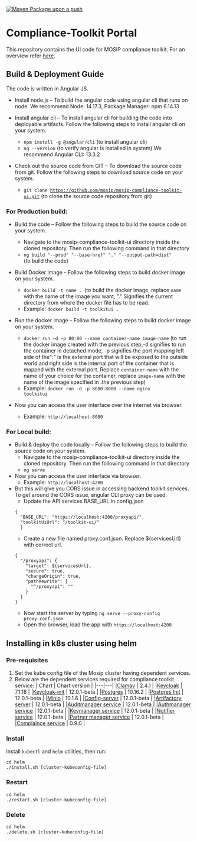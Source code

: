 [![Maven Package upon a push](https://github.com/mosip/mosip-compliance-toolkit-ui/actions/workflows/push_trigger.yml/badge.svg?branch=develop)](https://github.com/mosip/mosip-compliance-toolkit-ui/actions/workflows/push_trigger.yml)

# Compliance-Toolkit Portal

This repository contains the UI code for MOSIP compliance toolkit. For an overview refer [here](https://docs.mosip.io/1.2.0/modules). 

## Build &amp; Deployment Guide

The code is written in Angular JS. 
  
- Install node.js – To build the angular code using angular cli that runs on node. 
  We recommend Node: 14.17.3, Package Manager: npm 6.14.13
  
- Install angular cli – To install angular cli for building the code into deployable artifacts. Follow the following steps to install angular cli on your system.
  - <code>npm install -g @angular/cli</code> (to install angular cli)
  - <code>ng --version</code> (to verify angular is installed in system)
  We recommend Angular CLI: 13.3.2
  
- Check out the source code from GIT – To download the source code from git. Follow the following steps to download source code on your system.
  - <code>git clone https://github.com/mosip/mosip-compliance-toolkit-ui.git</code> (to clone the source code repository from git)

### For Production build:

- Build the code – Follow the following steps to build the source code on your system.
  - Navigate to the mosip-compliance-toolkit-ui directory inside the cloned repository. Then run the following command in that directory
  - <code>ng build "--prod" "--base-href" "." "--output-path=dist" </code>(to build the code)

- Build Docker Image – Follow the following steps to build docker image on your system.
  - <code>docker build -t name . </code>(to build the docker image, replace <code>name</code> with the name of the image you want, &quot;.&quot; Signifies the current directory from where the docker file has to be read.
  - Example: <code>docker build -t toolkitui .</code>
- Run the docker image – Follow the following steps to build docker image on your system.
  - <code>docker run –d –p 80:80 --name container-name image-name</code> (to run the docker image created with the previous step,-d signifies to run the container in detached mode, -p signifies the port mapping left side of the&quot;:&quot; is the external port that will be exposed to the outside world and right side is the internal port of the container that is mapped with the external port. Replace <code>container-name</code> with the name of your choice for the container, replace <code>image-name</code> with the name of the image specified in .the previous step)
  - Example: <code>docker run -d -p 8080:8080 --name nginx toolkitui</code>
- Now you can access the user interface over the internet via browser.
  - Example: <code>http://localhost:8080</code>
  
### For Local build:
- Build & deploy the code locally – Follow the following steps to build the source code on your system.
  - Navigate to the mosip-compliance-toolkit-ui directory inside the cloned repository. Then run the following command in that directory
  - <code>ng serve</code>
- Now you can access the user interface via browser.
  - Example: <code>http://localhost:4200</code>
- But this will give you CORS issue in accessing backend toolkit services. To get around the CORS issue, angular CLI proxy can be used.
  - Update the API services BASE_URL in config.json
  ```
  {  
	"BASE_URL": "https://localhost:4200/proxyapi/",    
	"toolkitUiUrl": "/toolkit-ui/"
	}
  ```
  - Create a new file named proxy.conf.json. Replace ${servicesUrl} with correct url.
  ```
  {
    "/proxyapi": {
      "target": ${servicesUrl},
      "secure": true,
      "changeOrigin": true,
      "pathRewrite": {
        "^/proxyapi": ""
      }
    }    
  }
  ```
  - Now start the server by typing <code>ng serve --proxy-config proxy.conf.json</code>
  - Open the browser, load the app with <code>https://localhost:4200</code>

## Installing in k8s cluster using helm
### Pre-requisites
1. Set the kube config file of the Mosip cluster having dependent services.
1. Below are the dependent services required for compliance toolkit service:
    | Chart | Chart version |
    |---|---|
    |[Clamav](https://github.com/mosip/mosip-infra/tree/v1.2.0.1-B1/deployment/v3/external/antivirus/clamav) | 2.4.1 |
    |[Keycloak](https://github.com/mosip/mosip-infra/tree/v1.2.0.1-B1/deployment/v3/external/iam) | 7.1.18 |
    |[Keycloak-init](https://github.com/mosip/mosip-infra/tree/v1.2.0.1-B1/deployment/v3/external/iam) | 12.0.1-beta |
    |[Postgres](https://github.com/mosip/mosip-infra/tree/v1.2.0.1-B1/deployment/v3/external/postgres) | 10.16.2 |
    |[Postgres Init](https://github.com/mosip/mosip-infra/tree/v1.2.0.1-B1/deployment/v3/external/postgres) | 12.0.1-beta |
    |[Minio](https://github.com/mosip/mosip-infra/tree/v1.2.0.1-B1/deployment/v3/external/object-store) | 10.1.6 |
    |[Config-server](https://github.com/mosip/mosip-infra/tree/v1.2.0.1-B1/deployment/v3/mosip/config-server) | 12.0.1-beta |
    |[Artifactory server](https://github.com/mosip/mosip-infra/tree/v1.2.0.1-B1/deployment/v3/mosip/artifactory) | 12.0.1-beta |
    |[Auditmanager service](https://github.com/mosip/mosip-infra/blob/v1.2.0.1-B1/deployment/v3/mosip/kernel/install.sh) | 12.0.1-beta |
    |[Authmanager service](https://github.com/mosip/mosip-infra/blob/v1.2.0.1-B1/deployment/v3/mosip/kernel/install.sh) | 12.0.1-beta |
    |[Keymanager service](https://github.com/mosip/mosip-infra/blob/v1.2.0.1-B1/deployment/v3/mosip/kernel/install.sh) | 12.0.1-beta |
    |[Notifier service](https://github.com/mosip/mosip-infra/blob/v1.2.0.1-B1/deployment/v3/mosip/kernel/install.sh) | 12.0.1-beta |
    |[Partner manager service](https://github.com/mosip/mosip-infra/blob/v1.2.0.1-B1/deployment/v3/mosip/pms/install.sh) | 12.0.1-beta |
    |[Complaince service](https://github.com/mosip/mosip-compliance-toolkit/blob/v0.9/README.md) | 0.9.0 |
### Install
Install `kubectl` and `helm` utilities, then run:
```
cd helm
./install.sh [cluster-kubeconfig-file]
```
### Restart
```
cd helm
./restart.sh [cluster-kubeconfig-file]
```
### Delete
```
cd helm
./delete.sh [cluster-kubeconfig-file]
```

